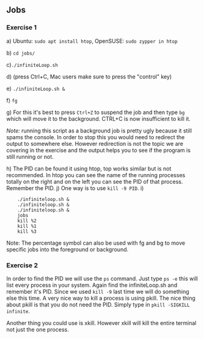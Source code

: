 ## Jobs

### Exercise 1

a) Ubuntu: `sudo apt install htop`, OpenSUSE: `sudo zypper in htop`

b) `cd jobs/`

c)`./infiniteLoop.sh`

d) (press Ctrl+C, Mac users make sure to press the "control" key)

e) `./infiniteLoop.sh &`

f) `fg`

g) For this it's best to press `Ctrl+Z` to suspend the job and then type `bg` which will move it to the background. CTRL+C is now insufficient to kill it.

*Note:* running this script as a background job is pretty ugly because it still spams the console. In order to stop this you would need to redirect the output to somewhere else. However redirection is not the topic we are covering in the exercise and the output helps you to see if the program is still running or not.

h) The PID can be found it using htop, top works similar but is not recommended. In htop you can see the name of the running processes totally on the right and on the left you can see the PID of that process. Remember the PID.
j) One way is to use `kill -9 PID`.
i) 
```
    ./infiniteloop.sh &
    ./infiniteloop.sh &
    ./infiniteloop.sh &
    jobs
    kill %2
    kill %1
    kill %3
```

Note: The percentage symbol can also be used with fg and bg to move specific jobs into the foreground or background.

### Exercise 2

In order to find the PID we will use the `ps` command. Just type ` ps -e ` this will list every process in your system. Again find the infiniteLoop.sh and remember it's PID. Since we used `kill -9` last time we will do something else this time. A very nice way to kill a process is using pkill. The nice thing about pkill is that you do not need the PID. Simply type in `pkill -SIGKILL infinite`.

Another thing you could use is xkill. However xkill will kill the entire terminal not just the one process.
